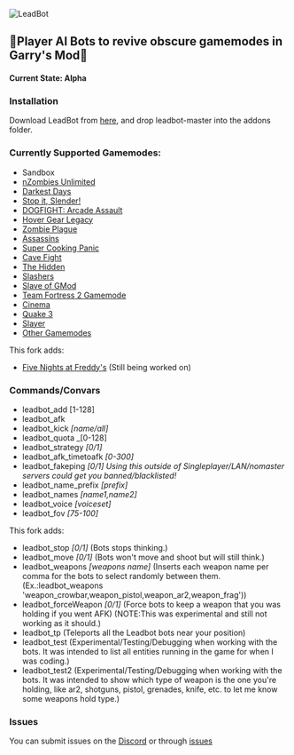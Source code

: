 ![LeadBot](https://repository-images.githubusercontent.com/188332969/93320b00-7d8a-11e9-95ab-8ec570917423)
## :robot:Player AI Bots to revive obscure gamemodes in Garry's Mod:robot:
#### Current State: Alpha
### Installation
Download LeadBot from [here](https://github.com/LeadKiller/leadbot/archive/master.zip), and drop leadbot-master into the addons folder.
### Currently Supported Gamemodes:
 - Sandbox
 - [nZombies Unlimited](https://github.com/Zet0rz/nZombies-Unlimited)
 - [Darkest Days](https://steamcommunity.com/sharedfiles/filedetails/?id=823262022)
 - [Stop it, Slender!](https://steamcommunity.com/sharedfiles/filedetails/?id=171728689)
 - [DOGFIGHT: Arcade Assault](https://steamcommunity.com/sharedfiles/filedetails/?id=288399121)
 - [Hover Gear Legacy](https://steamcommunity.com/sharedfiles/filedetails/?id=104516229)
 - [Zombie Plague](https://github.com/Nicholas-Fuchs/zombieplague)
 - [Assassins](https://steamcommunity.com/sharedfiles/filedetails/?id=834782562)
 - [Super Cooking Panic](https://steamcommunity.com/sharedfiles/filedetails/?id=2180715133)
 - [Cave Fight](https://github.com/Tripperful/cavefight/)
 - [The Hidden](https://steamcommunity.com/sharedfiles/filedetails/?id=443458575)
 - [Slashers](https://steamcommunity.com/sharedfiles/filedetails/?id=1092007703)
 - [Slave of GMod](https://steamcommunity.com/sharedfiles/filedetails/?id=249207064)
 - [Team Fortress 2 Gamemode](https://github.com/moddage/tf2-gamemode)
 - [Cinema](https://steamcommunity.com/workshop/filedetails/?id=143148073)
 - [Quake 3](https://steamcommunity.com/sharedfiles/filedetails/?id=160207505)
 - [Slayer](https://steamcommunity.com/sharedfiles/filedetails/?id=1336605119)
 - [Other Gamemodes](https://github.com/LeadKiller/leadbot/projects/1)
 
 This fork adds:
 - [Five Nights at Freddy's](https://steamcommunity.com/sharedfiles/filedetails/?id=408243366) (Still being worked on)
### Commands/Convars
 - leadbot_add [1-128]
 - leadbot_afk
 - leadbot_kick _[name/all]_
 - leadbot_quota _[0-128]
 - leadbot_strategy _[0/1]_
 - leadbot_afk_timetoafk _[0-300]_
 - leadbot_fakeping _[0/1]_ *Using this outside of Singleplayer/LAN/nomaster servers could get you banned/blacklisted!*
 - leadbot_name_prefix _[prefix]_
 - leadbot_names _[name1,name2]_
 - leadbot_voice _[voiceset]_
 - leadbot_fov _[75-100]_
 
This fork adds:
 - leadbot_stop _[0/1]_ (Bots stops thinking.)
 - leadbot_move _[0/1]_ (Bots won't move and shoot but will still think.)
 - leadbot_weapons _[weapons name]_ (Inserts each weapon name per comma for the bots to select randomly between them. (Ex.:leadbot_weapons 'weapon_crowbar,weapon_pistol,weapon_ar2,weapon_frag'))
 - leadbot_forceWeapon _[0/1]_ (Force bots to keep a weapon that you was holding if you went AFK) (NOTE:This was experimental and still not working as it should.)
 - leadbot_tp (Teleports all the Leadbot bots near your position)
 - leadbot_test (Experimental/Testing/Debugging when working with the bots. It was intended to list all entities running in the game for when I was coding.)
 - leadbot_test2 (Experimental/Testing/Debugging when working with the bots. It was intended to show which type of weapon is the one you're holding, like ar2, shotguns, pistol, grenades, knife, etc. to let me know some weapons hold type.)
 ### Issues
You can submit issues on the [Discord](https://discord.gg/PJByEaPgTq) or through [issues](https://github.com/LeadKiller/leadbot/issues)
